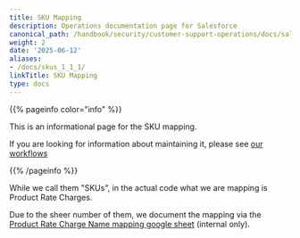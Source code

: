 ```yaml
---
title: SKU Mapping
description: Operations documentation page for Salesforce
canonical_path: /handbook/security/customer-support-operations/docs/salesforce/sku-mapping
weight: 2
date: '2025-06-12'
aliases:
- /docs/skus_1_1_1/
linkTitle: SKU Mapping
type: docs
---
```


{{% pageinfo color="info" %}}

This is an informational page for the SKU mapping.

If you are looking for information about maintaining it, please see [our workflows](../../workflows/salesforce/skus)

{{% /pageinfo %}}

While we call them "SKUs", in the actual code what we are mapping is Product Rate Charges.

Due to the sheer number of them, we document the mapping via the [Product Rate Charge Name mapping google sheet](https://docs.google.com/spreadsheets/d/1bJEq_q3h2fM3E8xWxYoFgZLdryWi_Cn5WLtzGSjuUUI/edit?usp=sharing) (internal only).
